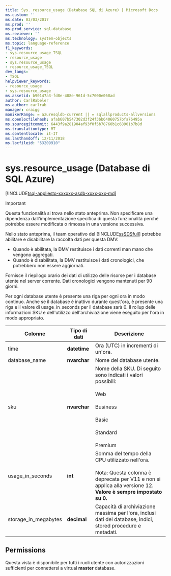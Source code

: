 ```yaml
---
title: Sys. resource_usage (Database SQL di Azure) | Microsoft Docs
ms.custom: ''
ms.date: 03/03/2017
ms.prod: ''
ms.prod_service: sql-database
ms.reviewer: ''
ms.technology: system-objects
ms.topic: language-reference
f1_keywords:
- sys.resource_usage_TSQL
- resource_usage
- sys.resource_usage
- resource_usage_TSQL
dev_langs:
- TSQL
helpviewer_keywords:
- resource_usage
- sys.resource_usage
ms.assetid: b90147a3-fd8e-408e-961d-5c7000e068ad
author: CarlRabeler
ms.author: carlrab
manager: craigg
monikerRange: = azuresqldb-current || = sqlallproducts-allversions
ms.openlocfilehash: afab607b547302d3f24f3bb64060757bfa76495a
ms.sourcegitcommit: 6443f9a281904af93f0f5b78760b1c68901b7b8d
ms.translationtype: MT
ms.contentlocale: it-IT
ms.lasthandoff: 12/11/2018
ms.locfileid: "53209910"
---
```

# <a name="sysresourceusage-azure-sql-database"></a>sys.resource_usage (Database di SQL Azure)
[!INCLUDE[tsql-appliesto-xxxxxx-asdb-xxxx-xxx-md](../../includes/tsql-appliesto-xxxxxx-asdb-xxxx-xxx-md.md)]

    
> [!IMPORTANT]
>  Questa funzionalità si trova nello stato anteprima. Non specificare una dipendenza dall'implementazione specifica di questa funzionalità perché potrebbe essere modificata o rimossa in una versione successiva.  
> 
>  Nello stato anteprima, il team operativo del [!INCLUDE[ssSDSfull](../../includes/sssdsfull-md.md)] potrebbe abilitare e disabilitare la raccolta dati per questa DMV:  
> 
>  -   Quando è abilitata, la DMV restituisce i dati correnti man mano che vengono aggregati.  
> -   Quando è disabilitata, la DMV restituisce i dati cronologici, che potrebbero non essere aggiornati.  
  
 Fornisce il riepilogo orario dei dati di utilizzo delle risorse per i database utente nel server corrente. Dati cronologici vengono mantenuti per 90 giorni.  
  
 Per ogni database utente è presente una riga per ogni ora in modo continuo. Anche se il database è inattivo durante quest'ora, è presente una riga e il valore di usage_in_seconds per il database sarà 0. Il rollup delle informazioni SKU e dell'utilizzo dell'archiviazione viene eseguito per l'ora in modo appropriato.  
  
|Colonne|Tipo di dati|Descrizione|  
|-------------|---------------|-----------------|  
|time|**datetime**|Ora (UTC) in incrementi di un'ora.|  
|database_name|**nvarchar**|Nome del database utente.|  
|sku|**nvarchar**|Nome della SKU. Di seguito sono indicati i valori possibili:<br /><br /> Web<br /><br /> Business<br /><br /> Basic<br /><br /> Standard<br /><br /> Premium|  
|usage_in_seconds|**int**|Somma del tempo della CPU utilizzato nell'ora.<br /><br /> Nota: Questa colonna è deprecata per V11 e non si applica alla versione 12. **Valore è sempre impostato su 0.**|  
|storage_in_megabytes|**decimal**|Capacità di archiviazione massima per l'ora, inclusi dati del database, indici, stored procedure e metadati.|  
  
## <a name="permissions"></a>Permissions  
 Questa vista è disponibile per tutti i ruoli utente con autorizzazioni sufficienti per connettersi a virtual **master** database.  
  
  
